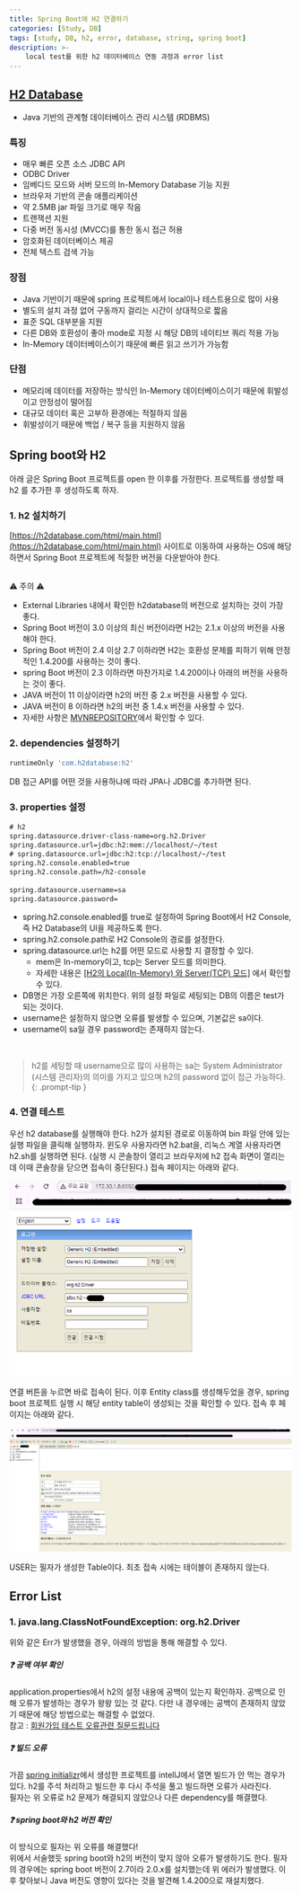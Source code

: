 ```yaml
---
title: Spring Boot에 H2 연결하기
categories: [Study, DB]
tags: [study, DB, h2, error, database, string, spring boot]
description: >-
    local test를 위한 h2 데이터베이스 연동 과정과 error list
---
```


## [H2 Database](https://h2database.com/html/main.html)

- Java 기반의 관계형 데이터베이스 관리 시스템 (RDBMS)

### 특징

- 매우 빠른 오픈 소스 JDBC API
- ODBC Driver
- 임베디드 모드와 서버 모드의 In-Memory Database 기능 지원
- 브라우저 기반의 콘솔 애플리케이션
- 약 2.5MB jar 파일 크기로 매우 작음
- 트랜잭션 지원
- 다중 버전 동시성 (MVCC)를 통한 동시 접근 허용
- 암호화된 데이터베이스 제공
- 전체 텍스트 검색 가능

### 장점

- Java 기반이기 때문에 spring 프로젝트에서 local이나 테스트용으로 많이 사용
- 별도의 설치 과정 없어 구동까지 걸리는 시간이 상대적으로 짧음
- 표준 SQL 대부분을 지원
- 다른 DB와 호환성이 좋아 mode로 지정 시 해당 DB의 네이티브 쿼리 적용 가능
- In-Memory 데이터베이스이기 때문에 빠른 읽고 쓰기가 가능함

### 단점

- 메모리에 데이터를 저장하는 방식인 In-Memory 데이터베이스이기 때문에 휘발성이고 안정성이 떨어짐
- 대규모 데이터 혹은 고부하 환경에는 적절하지 않음
- 휘발성이기 때문에 백업 / 복구 등을 지원하지 않음

## Spring boot와 H2

아래 글은 Spring Boot 프로젝트를 open 한 이후를 가정한다. 프로젝트를 생성할 때 h2 를 추가한 후 생성하도록 하자.

### 1. h2 설치하기

[https://h2database.com/html/main.html](https://h2database.com/html/main.html) 사이트로 이동하여 사용하는 OS에 해당하면서 Spring Boot 프로젝트에 적절한 버전을 다운받아야 한다.
<br/>
<br/>

⚠️ 주의 ⚠️
- External Libraries 내에서 확인한 h2database의 버전으로 설치하는 것이 가장 좋다.
- Spring Boot 버전이 3.0 이상의 최신 버전이라면 H2는 2.1.x 이상의 버전을 사용해야 한다.
- Spring Boot 버전이 2.4 이상 2.7 이하라면 H2는 호환성 문제를 피하기 위해 안정적인 1.4.200를 사용하는 것이 좋다.
- spring Boot 버전이 2.3 이하라면 마찬가지로 1.4.200이나 아래의 버전을 사용하는 것이 좋다.
- JAVA 버전이 11 이상이라면 h2의 버전 중 2.x 버전을 사용할 수 있다.
- JAVA 버전이 8 이하라면 h2의 버전 중 1.4.x 버전을 사용할 수 있다.
- 자세한 사항은 [MVNREPOSITORY](https://mvnrepository.com/artifact/com.h2database/h2)에서 확인할 수 있다. 

### 2. dependencies 설정하기

```gradle
runtimeOnly 'com.h2database:h2'
```

DB 접근 API를 어떤 것을 사용하냐에 따라 JPA나 JDBC를 추가하면 된다.

### 3. properties 설정

```properties
# h2
spring.datasource.driver-class-name=org.h2.Driver
spring.datasource.url=jdbc:h2:mem://localhost/~/test
# spring.datasource.url=jdbc:h2:tcp://localhost/~/test
spring.h2.console.enabled=true
spring.h2.console.path=/h2-console

spring.datasource.username=sa
spring.datasource.password=
```

- spring.h2.console.enabled를 true로 설정하여 Spring Boot에서 H2 Console, 즉 H2 Database의 UI을 제공하도록 한다.
- spring.h2.console.path로 H2 Console의 경로를 설정한다.
- spring.datasource.url는 h2를 어떤 모드로 사용할 지 결정할 수 있다.
  - mem은 In-memory이고, tcp는 Server 모드를 의미한다.
  - 자세한 내용은 [[H2의 Local(In-Memory) 와 Server(TCP) 모드]](https://lob-dev.tistory.com/13) 에서 확인할 수 있다.
- DB명은 가장 오른쪽에 위치한다. 위의 설정 파일로 세팅되는 DB의 이름은 test가 되는 것이다.
- username은 설정하지 않으면 오류를 발생할 수 있으며, 기본값은 sa이다.
- username이 sa일 경우 password는 존재하지 않는다.

<br/>

> h2를 세팅할 때 username으로 많이 사용하는 sa는 System Administrator (시스템 관리자)의 의미를 가지고 있으며 h2의 password 없이 접근 가능하다.
{: .prompt-tip }

### 4. 연결 테스트

우선 h2 database를 실행해야 한다. h2가 설치된 경로로 이동하여 bin 파일 안에 있는 실행 파일을 클릭해 실행하자. 윈도우 사용자라면 h2.bat을, 리눅스 계열 사용자라면 h2.sh를 실행하면 된다. (실행 시 콘솔창이 열리고 브라우저에 h2 접속 화면이 열리는데 이때 콘솔창을 닫으면 접속이 중단된다.) 접속 페이지는 아래와 같다.

![접속 창](/assets/img/post_img/h2/console.png)

연결 버튼을 누르면 바로 접속이 된다. 이후 Entity class를 생성해두었을 경우, spring boot 프로젝트 실행 시 해당 entity table이 생성되는 것을 확인할 수 있다. 접속 후 페이지는 아래와 같다.

![접속 창](/assets/img/post_img/h2/end.png)

USER는 필자가 생성한 Table이다. 최초 접속 시에는 테이블이 존재하지 않는다.



## Error List

### 1. java.lang.ClassNotFoundException: org.h2.Driver

위와 같은 Err가 발생했을 경우, 아래의 방법을 통해 해결할 수 있다.

##### ❓ 공백 여부 확인

application.properties에서 h2의 설정 내용에 공백이 있는지 확인하자. 공백으로 인해 오류가 발생하는 경우가 왕왕 있는 것 같다. 다만 내 경우에는 공백이 존재하지 않았기 때문에 해당 방법으로는 해결할 수 없었다.
<br/>
참고 : [회원가입 테스트 오류관련 질문드립니다](https://www.inflearn.com/community/questions/97264/%ED%9A%8C%EC%9B%90%EA%B0%80%EC%9E%85-%ED%85%8C%EC%8A%A4%ED%8A%B8-%EC%98%A4%EB%A5%98%EA%B4%80%EB%A0%A8-%EC%A7%88%EB%AC%B8%EB%93%9C%EB%A6%BD%EB%8B%88%EB%8B%A4?srsltid=AfmBOoq21JLJqBep2qJC8OwwkMKNCZu_6b1SASGYznh3GhIPQc8QUVUo)

##### ❓ 빌드 오류

가끔 [spring initializr](https://start.spring.io/)에서 생성한 프로젝트를 intellJ에서 열면 빌드가 안 먹는 경우가 있다. h2를 주석 처리하고 빌드한 후 다시 주석을 풀고 빌드하면 오류가 사라진다.<br/>
필자는 위 오류로 h2 문제가 해결되지 않았으나 다른 dependency를 해결했다.

##### ❓ spring boot와 h2 버전 확인

이 방식으로 필자는 위 오류를 해결했다!<br/>
위에서 서술했듯 spring boot와 h2의 버전이 맞지 않아 오류가 발생하기도 한다. 필자의 경우에는 spring boot 버전이 2.7이라 2.0.x를 설치했는데 위 에러가 발생했다. 이후 찾아보니 Java 버전도 영향이 있다는 것을 발견해 1.4.200으로 재설치했다.
